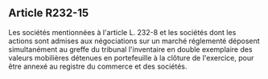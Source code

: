 Article R232-15
----
Les sociétés mentionnées à l'article L. 232-8 et les sociétés dont les actions
sont admises aux négociations sur un marché réglementé déposent simultanément au
greffe du tribunal l'inventaire en double exemplaire des valeurs mobilières
détenues en portefeuille à la clôture de l'exercice, pour être annexé au
registre du commerce et des sociétés.
